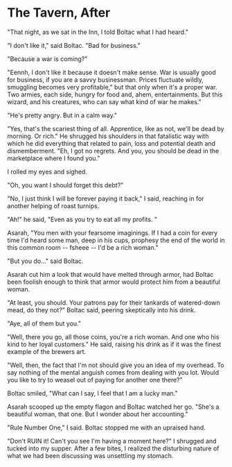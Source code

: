 # The Tavern, After



"That night, as we sat in the Inn, I told Boltac what I had heard."

"I don't like it," said Boltac. "Bad for business."

"Because a war is coming?"

"Eennh, I don't like it because it doesn't make sense. War is usually good for business, if you are a savvy businessman. Prices fluctuate wildly, smuggling becomes very profitable," but that only when it's a proper war. Two armies, each side, hungry for food and, ahem, entertainments. But this wizard, and his creatures, who can say what kind of war he makes."

"He's pretty angry. But in a calm way."

"Yes, that's the scariest thing of all. Apprentice, like as not, we'll be dead by morning. Or rich." He shrugged his shoulders in that fatalistic way with which he did everything that related to pain, loss and potential death and dismemberment. "Eh, I got no regrets. And you, you should be dead in the marketplace where I found you."

I rolled my eyes and sighed. 

"Oh, you want I should forget this debt?"

"No, I just think I will be forever paying it back," I said, reaching in for another helping of roast turnips.

"Ah!" he said, "Even as you try to eat all my profits. "   


Asarah, "You men with your fearsome imaginings. If I had a coin for every time I'd heard some man, deep in his cups, prophesy the end of the world in this common room -- fsheee -- I'd be a rich woman."

"But you do..." said Boltac.

Asarah cut him a look that would have melted through armor, had Boltac been foolish enough to think that armor would protect him from a beautiful woman. 

"At least, you should. Your patrons pay for their tankards of watered-down mead, do they not?" Boltac said, peering skeptically into his drink. 

"Aye, all of them but you."

"Well, there you go, all those coins, you're a rich woman. And one who his kind to her loyal customers." He said, raising his drink as if it was the finest example of the brewers art. 

"Well, then, the fact that I'm not should give you an idea of my overhead. To say nothing of the mental anguish comes from dealing with you lot. Would you like to try to weasel out of paying for another one there?"

Boltac smiled, "What can I say, I feel that I am a lucky man." 

Asarah scooped up the empty flagon and Boltac watched her go. "She's a beautiful woman, that one. But I wonder about her accounting."

"Rule Number One," I said. Boltac stopped me with an upraised hand.

"Don't RUIN it! Can't you see I'm having a moment here?" I shrugged and tucked into my supper. After a few bites, I realized the disturbing nature of what we had been discussing was unsettling my stomach. 


